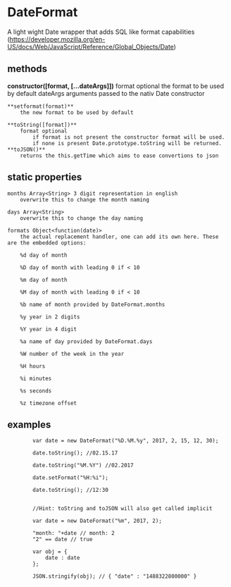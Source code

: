 # DateFormat

A light wight Date wrapper that adds SQL like format capabilities
(https://developer.mozilla.org/en-US/docs/Web/JavaScript/Reference/Global_Objects/Date)

## methods
**constructor([format, [...dateArgs]])**
 	format optional
			the format to be used by default
		dateArgs
			arguments passed to the nativ Date constructor
	
	**setformat(format)**
		the new format to be used by default
		
	**toString([format])**
		format optional
			if format is not present the constructor format will be used.
			if none is present Date.prototype.toString will be returned.
	**toJSON()**
		returns the this.getTime which aims to ease convertions to json
		
## static properties
	months Array<String> 3 digit representation in english 
		overwrite this to change the month naming
		
	days Array<String>
		overwrite this to change the day naming
		
	formats Object<function(date)>
		the actual replacement handler, one can add its own here. These are the embedded options:
		
		%d day of month
		
		%D day of month with leading 0 if < 10
		
		%m day of month
		
		%M day of month with leading 0 if < 10
		
		%b name of month provided by DateFormat.months
		
		%y year in 2 digits
		
		%Y year in 4 digit 
		
		%a name of day provided by DateFormat.days
		
		%W number of the week in the year
		
		%H hours
		
		%i minutes
		
		%s seconds
		
		%z timezone offset
		
## examples
```
		var date = new DateFormat("%D.%M.%y", 2017, 2, 15, 12, 30);
		
		date.toString(); //02.15.17
		
		date.toString("%M.%Y") //02.2017
		
		date.setFormat("%H:%i");
		
		date.toString(); //12:30
		
		
		//Hint: toString and toJSON will also get called implicit
		
		var date = new DateFormat("%m", 2017, 2);
		
		"month: "+date // month: 2
		"2" == date // true
		
		var obj = {
			date : date
		};
		
		JSON.stringify(obj); // { "date" : "1488322800000" }
```
